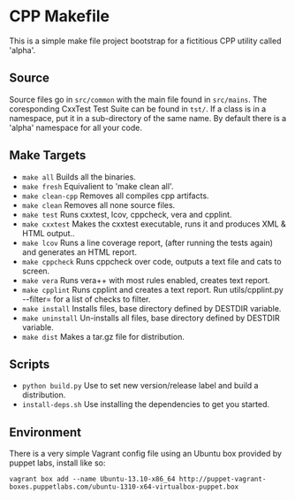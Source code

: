 CPP Makefile
============

This is a simple make file project bootstrap for a fictitious CPP utility called 'alpha'.

Source
------

Source files go in `src/common` with the main file found in `src/mains`. The coresponding CxxTest Test Suite can be found in `tst/`. If a class is in a namespace, put it in a sub-directory of the same name. By default there is a 'alpha' namespace for all your code.

Make Targets
------------

- `make all` Builds all the binaries.
- `make fresh` Equivalient to 'make clean all'.
- `make clean-cpp` Removes all compiles cpp artifacts.
- `make clean` Removes all none source files.
- `make test` Runs cxxtest, lcov, cppcheck, vera and cpplint.
- `make cxxtest` Makes the cxxtest executable, runs it and produces XML & HTML output..
- `make lcov` Runs a line coverage report, (after running the tests again) and generates an HTML report.
- `make cppcheck` Runs cppcheck over code, outputs a text file and cats to screen.
- `make vera` Runs vera++ with most rules enabled, creates text report. 
- `make cpplint` Runs cpplint and creates a text report. Run utils/cpplint.py --filter= for a list of checks to filter. 
- `make install` Installs files, base directory defined by DESTDIR variable.
- `make uninstall` Un-installs all files, base directory defined by DESTDIR variable.
- `make dist` Makes a tar.gz file for distribution.

Scripts
-------

- `python build.py` Use to set new version/release label and build a distribution.
- `install-deps.sh` Use installing the dependencies to get you started.

Environment
-----------

There is a very simple Vagrant config file using an Ubuntu box provided by puppet labs, install like so:

`vagrant box add --name Ubuntu-13.10-x86_64 http://puppet-vagrant-boxes.puppetlabs.com/ubuntu-1310-x64-virtualbox-puppet.box`
